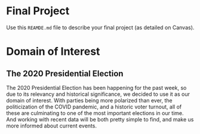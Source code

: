 # Final Project
Use this `REAMDE.md` file to describe your final project (as detailed on Canvas).

# Domain of Interest

## The 2020 Presidential Election

The 2020 Presidential Election has been happening for the past week, so due to its relevancy and historical significance, we decided to use it as our domain of interest. With parties being more polarized than ever, the politicization of the COVID pandemic, and a historic voter turnout, all of these are culminating to one of the most important elections in our time. And working with recent data will be both pretty simple to find, and make us more informed about current events.
